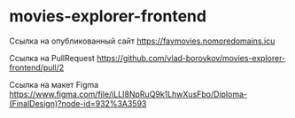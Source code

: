 # movies-explorer-frontend

Ссылка на опубликованный сайт
https://favmovies.nomoredomains.icu

Ссылка на PullRequest
https://github.com/vlad-borovkov/movies-explorer-frontend/pull/2

Ссылка на макет Figma
https://www.figma.com/file/iLLI8NpRuQ9k1LhwXusFbo/Diploma-(FinalDesign)?node-id=932%3A3593
